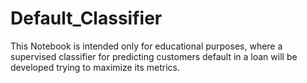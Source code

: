# Default_Classifier
This Notebook is intended only for educational purposes, where a supervised classifier for predicting customers default in a loan will be developed trying to maximize its metrics. 
